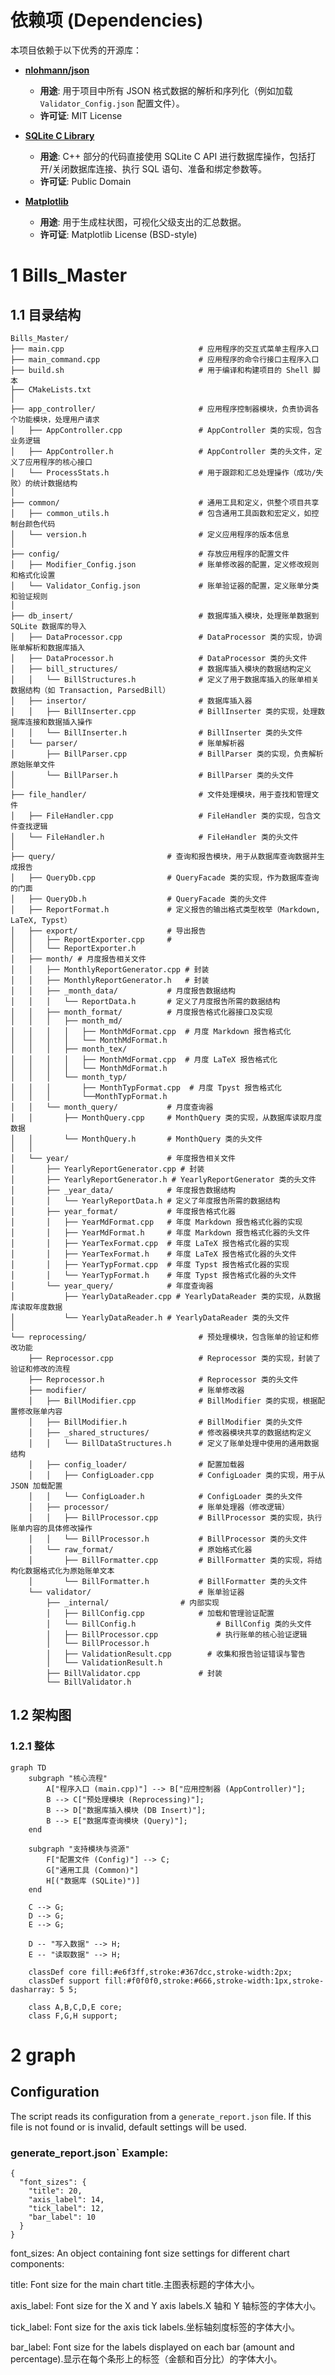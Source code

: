 # 依赖项 (Dependencies)

本项目依赖于以下优秀的开源库：

* **[nlohmann/json](https://github.com/nlohmann/json)**
    * **用途**: 用于项目中所有 JSON 格式数据的解析和序列化（例如加载 `Validator_Config.json` 配置文件）。
    * **许可证**: MIT License

* **[SQLite C Library](https://www.sqlite.org/index.html)**
    * **用途**: C++ 部分的代码直接使用 SQLite C API 进行数据库操作，包括打开/关闭数据库连接、执行 SQL 语句、准备和绑定参数等。
    * **许可证**: Public Domain

* **[Matplotlib](https://matplotlib.org/)**
    * **用途**: 用于生成柱状图，可视化父级支出的汇总数据。
    * **许可证**: Matplotlib License (BSD-style)

# 1 Bills_Master
## 1.1 目录结构
```
Bills_Master/
├── main.cpp                              # 应用程序的交互式菜单主程序入口
├── main_command.cpp                      # 应用程序的命令行接口主程序入口
├── build.sh                              # 用于编译和构建项目的 Shell 脚本
├── CMakeLists.txt                        
│
├── app_controller/                       # 应用程序控制器模块，负责协调各个功能模块，处理用户请求
│   ├── AppController.cpp                 # AppController 类的实现，包含业务逻辑
│   ├── AppController.h                   # AppController 类的头文件，定义了应用程序的核心接口
│   └── ProcessStats.h                    # 用于跟踪和汇总处理操作（成功/失败）的统计数据结构
│
├── common/                               # 通用工具和定义，供整个项目共享
│   ├── common_utils.h                    # 包含通用工具函数和宏定义，如控制台颜色代码
│   └── version.h                         # 定义应用程序的版本信息
│
├── config/                               # 存放应用程序的配置文件
│   ├── Modifier_Config.json              # 账单修改器的配置，定义修改规则和格式化设置
│   └── Validator_Config.json             # 账单验证器的配置，定义账单分类和验证规则
│
├── db_insert/                            # 数据库插入模块，处理账单数据到 SQLite 数据库的导入
│   ├── DataProcessor.cpp                 # DataProcessor 类的实现，协调账单解析和数据库插入
│   ├── DataProcessor.h                   # DataProcessor 类的头文件
│   ├── bill_structures/                  # 数据库插入模块的数据结构定义
│   │   └── BillStructures.h              # 定义了用于数据库插入的账单相关数据结构（如 Transaction, ParsedBill）
│   ├── insertor/                         # 数据库插入器
│   │   ├── BillInserter.cpp              # BillInserter 类的实现，处理数据库连接和数据插入操作
│   │   └── BillInserter.h                # BillInserter 类的头文件
│   └── parser/                           # 账单解析器
│       ├── BillParser.cpp                # BillParser 类的实现，负责解析原始账单文件
│       └── BillParser.h                  # BillParser 类的头文件
│
├── file_handler/                         # 文件处理模块，用于查找和管理文件
│   ├── FileHandler.cpp                   # FileHandler 类的实现，包含文件查找逻辑
│   └── FileHandler.h                     # FileHandler 类的头文件
│
├── query/                         # 查询和报告模块，用于从数据库查询数据并生成报告
│   ├── QueryDb.cpp                # QueryFacade 类的实现，作为数据库查询的门面
│   ├── QueryDb.h                  # QueryFacade 类的头文件
│   ├── ReportFormat.h             # 定义报告的输出格式类型枚举（Markdown, LaTeX, Typst）
│   ├── export/                    # 导出报告
│   │   ├── ReportExporter.cpp     # 
│   │   └── ReportExporter.h       
│   ├── month/ # 月度报告相关文件
│   │   ├── MonthlyReportGenerator.cpp # 封装
│   │   ├── MonthlyReportGenerator.h   # 封装
│   │   ├── _month_data/           # 月度报告数据结构
│   │   │   └── ReportData.h       # 定义了月度报告所需的数据结构
│   │   ├── month_format/          # 月度报告格式化器接口及实现
│   │   │   ├── month_md/
│   │   │   │   ├── MonthMdFormat.cpp  # 月度 Markdown 报告格式化
│   │   │   │   └── MonthMdFormat.h 
│   │   │   ├── month_tex/
│   │   │   │   ├── MonthMdFormat.cpp  # 月度 LaTeX 报告格式化
│   │   │   │   └── MonthMdFormat.h 
│   │   │   └── month_typ/
│   │   │       ├── MonthTypFormat.cpp  # 月度 Tpyst 报告格式化
│   │   │       └──MonthTypFormat.h 
│   │   └── month_query/           # 月度查询器
│   │       ├── MonthQuery.cpp     # MonthQuery 类的实现，从数据库读取月度数据
│   │       └── MonthQuery.h       # MonthQuery 类的头文件
│   │
│   └── year/                      # 年度报告相关文件
│       ├── YearlyReportGenerator.cpp # 封装
│       ├── YearlyReportGenerator.h # YearlyReportGenerator 类的头文件
│       ├── _year_data/            # 年度报告数据结构
│       │   └── YearlyReportData.h # 定义了年度报告所需的数据结构
│       ├── year_format/           # 年度报告格式化器
│       │   ├── YearMdFormat.cpp   # 年度 Markdown 报告格式化器的实现
│       │   ├── YearMdFormat.h     # 年度 Markdown 报告格式化器的头文件
│       │   ├── YearTexFormat.cpp  # 年度 LaTeX 报告格式化器的实现
│       │   ├── YearTexFormat.h    # 年度 LaTeX 报告格式化器的头文件
│       │   ├── YearTypFormat.cpp  # 年度 Typst 报告格式化器的实现
│       │   └── YearTypFormat.h    # 年度 Typst 报告格式化器的头文件
│       └── year_query/            # 年度查询器
│           ├── YearlyDataReader.cpp # YearlyDataReader 类的实现，从数据库读取年度数据
│           └── YearlyDataReader.h # YearlyDataReader 类的头文件
│   
└── reprocessing/                         # 预处理模块，包含账单的验证和修改功能
    ├── Reprocessor.cpp                   # Reprocessor 类的实现，封装了验证和修改的流程
    ├── Reprocessor.h                     # Reprocessor 类的头文件
    ├── modifier/                         # 账单修改器
    │   ├── BillModifier.cpp              # BillModifier 类的实现，根据配置修改账单内容
    │   ├── BillModifier.h                # BillModifier 类的头文件
    │   ├── _shared_structures/           # 修改器模块共享的数据结构定义
    │   │   └── BillDataStructures.h      # 定义了账单处理中使用的通用数据结构
    │   ├── config_loader/                # 配置加载器
    │   │   ├── ConfigLoader.cpp          # ConfigLoader 类的实现，用于从 JSON 加载配置
    │   │   └── ConfigLoader.h            # ConfigLoader 类的头文件
    │   ├── processor/                    # 账单处理器（修改逻辑）
    │   │   ├── BillProcessor.cpp         # BillProcessor 类的实现，执行账单内容的具体修改操作
    │   │   └── BillProcessor.h           # BillProcessor 类的头文件
    │   └── raw_format/                   # 原始格式化器
    │       ├── BillFormatter.cpp         # BillFormatter 类的实现，将结构化数据格式化为原始账单文本
    │       └── BillFormatter.h           # BillFormatter 类的头文件
    └── validator/                        # 账单验证器
        ├── _internal/                # 内部实现
        │   ├── BillConfig.cpp            # 加载和管理验证配置
        │   └── BillConfig.h                  # BillConfig 类的头文件
        │   ├── BillProcessor.cpp             # 执行账单的核心验证逻辑
        │   └── BillProcessor.h               
        │   ├── ValidationResult.cpp        # 收集和报告验证错误与警告
        │   └── ValidationResult.h            
        ├── BillValidator.cpp             # 封装
        └── BillValidator.h               

```
## 1.2 架构图
### 1.2.1 整体
```mermaid
graph TD
    subgraph "核心流程"
        A["程序入口 (main.cpp)"] --> B["应用控制器 (AppController)"];
        B --> C["预处理模块 (Reprocessing)"];
        B --> D["数据库插入模块 (DB Insert)"];
        B --> E["数据库查询模块 (Query)"];
    end

    subgraph "支持模块与资源"
        F["配置文件 (Config)"] --> C;
        G["通用工具 (Common)"]
        H[("数据库 (SQLite)")]
    end
    
    C --> G;
    D --> G;
    E --> G;

    D -- "写入数据" --> H;
    E -- "读取数据" --> H;

    classDef core fill:#e6f3ff,stroke:#367dcc,stroke-width:2px;
    classDef support fill:#f0f0f0,stroke:#666,stroke-width:1px,stroke-dasharray: 5 5;
    
    class A,B,C,D,E core;
    class F,G,H support;
```

# 2 graph
## Configuration

The script reads its configuration from a `generate_report.json` file. If this file is not found or is invalid, default settings will be used.

### generate_report.json` Example:


```
{
  "font_sizes": {
    "title": 20,
    "axis_label": 14,
    "tick_label": 12,
    "bar_label": 10
  }
}
```
font_sizes: An object containing font size settings for different chart components:

title: Font size for the main chart title.主图表标题的字体大小。

axis_label: Font size for the X and Y axis labels.X 轴和 Y 轴标签的字体大小。

tick_label: Font size for the axis tick labels.坐标轴刻度标签的字体大小。

bar_label: Font size for the labels displayed on each bar (amount and percentage).显示在每个条形上的标签（金额和百分比）的字体大小。

